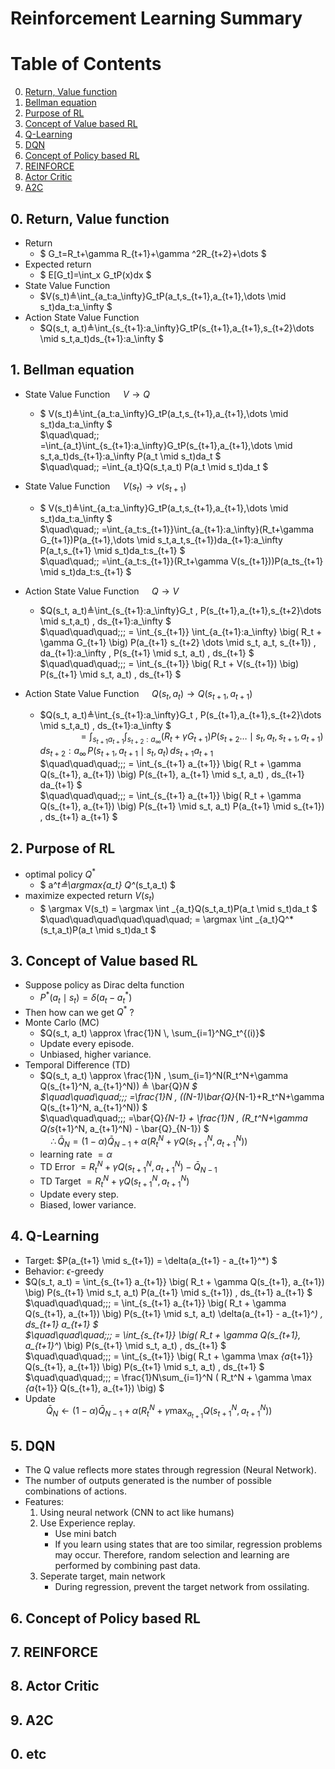 # Reinforcement Learning Summary

# Table of Contents
0. [Return, Value function](#0-return-value-function)
1. [Bellman equation](#1-bellman-equation)
2. [Purpose of RL](#2-purpose-of-rl)
3. [Concept of Value based RL](#3-concept-of-value-based-rl)
4. [Q-Learning](#4-q-learning)
5. [DQN](#5-dqn)
6. [Concept of Policy based RL](#6-concept-of-policy-based-rl)
7. [REINFORCE](#7-reinforce)
8. [Actor Critic](#8-actor-critic)
9. [A2C](#9-a2c)

## 0. Return, Value function
- Return
    - $ G_t=R_t+\gamma R_{t+1}+\gamma ^2R_{t+2}+\dots $
- Expected return
    - $ E[G_t]=\int_x G_tP(x)dx $
- State Value Function
    - $V(s_t)≜\int_{a_t:a_\infty}G_tP(a_t,s_{t+1},a_{t+1},\dots \mid s_t)da_t:a_\infty $
- Action State Value Function
    - $Q(s_t, a_t)≜\int_{s_{t+1}:a_\infty}G_tP(s_{t+1},a_{t+1},s_{t+2}\dots \mid s_t,a_t)ds_{t+1}:a_\infty $

## 1. Bellman equation
- State Value Function $\quad V \rightarrow Q$
    - $ V(s_t)≜\int_{a_t:a_\infty}G_tP(a_t,s_{t+1},a_{t+1},\dots \mid s_t)da_t:a_\infty $\
    $\quad\quad\;\; =\int_{a_t}\int_{s_{t+1}:a_\infty}G_tP(s_{t+1},a_{t+1},\dots \mid s_t,a_t)ds_{t+1}:a_\infty P(a_t \mid s_t)da_t $\
    $\quad\quad\;\; =\int_{a_t}Q(s_t,a_t) P(a_t \mid s_t)da_t $

- State Value Function $\quad V(s_t) \rightarrow v(s_{t+1})$
    - $ V(s_t)≜\int_{a_t:a_\infty}G_tP(a_t,s_{t+1},a_{t+1},\dots \mid s_t)da_t:a_\infty $\
    $\quad\quad\;\; =\int_{a_t:s_{t+1}}\int_{a_{t+1}:a_\infty}(R_t+\gamma G_{t+1})P(a_{t+1},\dots \mid s_t,a_t,s_{t+1})da_{t+1}:a_\infty P(a_t,s_{t+1} \mid s_t)da_t:s_{t+1} $\
    $\quad\quad\;\; =\int_{a_t:s_{t+1}}(R_t+\gamma V(s_{t+1}))P(a_ts_{t+1} \mid s_t)da_t:s_{t+1} $

- Action State Value Function $\quad Q \rightarrow V$
    - $Q(s_t, a_t)≜\int_{s_{t+1}:a_\infty}G_t \, P(s_{t+1},a_{t+1},s_{t+2}\dots \mid s_t,a_t) \, ds_{t+1}:a_\infty $\
    $\quad\quad\quad\;\;\; = \int_{s_{t+1}} \int_{a_{t+1}:a_\infty} \big( R_t + \gamma G_{t+1} \big) P(a_{t+1} s_{t+2} \dots \mid s_t, a_t, s_{t+1}) \, da_{t+1}:a_\infty \, P(s_{t+1} \mid s_t, a_t) \, ds_{t+1} $\
    $\quad\quad\quad\;\;\; = \int_{s_{t+1}} \big( R_t + V(s_{t+1}) \big) P(s_{t+1} \mid s_t, a_t) \, ds_{t+1} $

- Action State Value Function $\quad Q(s_t,a_t) \rightarrow Q(s_{t+1},a_{t+1})$
    - $Q(s_t, a_t)≜\int_{s_{t+1}:a_\infty}G_t \, P(s_{t+1},a_{t+1},s_{t+2}\dots \mid s_t,a_t) \, ds_{t+1}:a_\infty $\
    $\quad\quad\quad\;\;\; = \int_{s_{t+1} a_{t+1}} \int_{s_{t+2}:a_\infty} \big( R_t + \gamma G_{t+1} \big) P(s_{t+2} \dots \mid s_t, a_t, s_{t+1}, a_{t+1}) \, ds_{t+2}:a_\infty \,P(s_{t+1}, a_{t+1} \mid s_t, a_t) \, ds_{t+1} a_{t+1}$\
    $\quad\quad\quad\;\;\; = \int_{s_{t+1} a_{t+1}} \big( R_t + \gamma Q(s_{t+1}, a_{t+1}) \big) P(s_{t+1}, a_{t+1} \mid s_t, a_t) \, ds_{t+1} da_{t+1} $\
    $\quad\quad\quad\;\;\; = \int_{s_{t+1} a_{t+1}} \big( R_t + \gamma Q(s_{t+1}, a_{t+1}) \big) P(s_{t+1} \mid s_t, a_t) P(a_{t+1} \mid s_{t+1}) \, ds_{t+1} a_{t+1} $

## 2. Purpose of RL
- optimal policy $Q^*$
  - $ a^*_t≜\argmax_{a_t} Q^*(s_t,a_t) $
- maximize expected return $V(s_t)$
  - $ \argmax V(s_t) = \argmax \int _{a_t}Q(s_t,a_t)P(a_t \mid s_t)da_t $\
  $\quad\quad\quad\quad\quad\quad\; = \argmax \int _{a_t}Q^*(s_t,a_t)P(a_t \mid s_t)da_t $

## 3. Concept of Value based RL
- Suppose policy as Dirac delta function
    - $P^*(a_t \mid s_t) = \delta(a_t - a_t^*)$
- Then how can we get $Q^*$ ?
- Monte Carlo (MC)
    - $Q(s_t, a_t) \approx \frac{1}N \, \sum_{i=1}^NG_t^{(i)}$
    - Update every episode.
    - Unbiased, higher variance.
- Temporal Difference (TD)
    - $Q(s_t, a_t) \approx \frac{1}N \, \sum_{i=1}^N(R_t^N+\gamma Q(s_{t+1}^N, a_{t+1}^N)) ≜ \bar{Q}_N $\
    $\quad\quad\quad\;\;\; =\frac{1}N \, ((N-1)\bar{Q}_{N-1}+R_t^N+\gamma Q(s_{t+1}^N, a_{t+1}^N)) $\
    $\quad\quad\quad\;\;\; =\bar{Q}_{N-1} + \frac{1}N \, (R_t^N+\gamma Q(s_{t+1}^N, a_{t+1}^N) - \bar{Q}_{N-1}) $\
    $\quad\therefore \, \bar{Q}_{N} = (1- \alpha )\bar{Q}_{N-1} + \alpha (R_t^N+\gamma Q(s_{t+1}^N, a_{t+1}^N))$
    - learning rate $=\alpha$
    - TD Error $= R_t^N+\gamma Q(s_{t+1}^N, a_{t+1}^N) - \bar{Q}_{N-1}$
    - TD Target $= R_t^N+\gamma Q(s_{t+1}^N, a_{t+1}^N)$
    - Update every step.
    - Biased, lower variance.

## 4. Q-Learning
- Target: $P(a_{t+1} \mid s_{t+1}) = \delta(a_{t+1} - a_{t+1}^*) $
- Behavior: $\epsilon$-greedy
- $Q(s_t, a_t) = \int_{s_{t+1} a_{t+1}} \big( R_t + \gamma Q(s_{t+1}, a_{t+1}) \big) P(s_{t+1} \mid s_t, a_t) P(a_{t+1} \mid s_{t+1}) \, ds_{t+1} a_{t+1} $\
$\quad\quad\quad\;\;\; = \int_{s_{t+1} a_{t+1}} \big( R_t + \gamma Q(s_{t+1}, a_{t+1}) \big) P(s_{t+1} \mid s_t, a_t) \delta(a_{t+1} - a_{t+1}^*) \, ds_{t+1} a_{t+1} $\
$\quad\quad\quad\;\;\; = \int_{s_{t+1}} \big( R_t + \gamma Q(s_{t+1}, a_{t+1}^*) \big) P(s_{t+1} \mid s_t, a_t) \, ds_{t+1} $\
$\quad\quad\quad\;\;\; = \int_{s_{t+1}} \big( R_t + \gamma \max _{a_{t+1}} Q(s_{t+1}, a_{t+1}) \big) P(s_{t+1} \mid s_t, a_t) \, ds_{t+1} $\
$\quad\quad\quad\;\;\; = \frac{1}N\sum_{i=1}^N ( R_t^N + \gamma \max _{a_{t+1}} Q(s_{t+1}, a_{t+1}) \big) $
- Update\
$\quad\quad \bar{Q}_{N} \leftarrow (1- \alpha )\bar{Q}_{N-1} + \alpha (R_t^N+\gamma \max _{a_{t+1}} Q(s_{t+1}^N, a_{t+1}^N) \big)$


## 5. DQN
- The Q value reflects more states through regression (Neural Network).
- The number of outputs generated is the number of possible combinations of actions.
- Features:
    1. Using neural network (CNN to act like humans)
    2. Use Experience replay.
        - Use mini batch
        - If you learn using states that are too similar, regression problems may occur. Therefore, random selection and learning are performed by combining past data.
    3. Seperate target, main network
        - During regression, prevent the target network from ossilating.
## 6. Concept of Policy based RL
## 7. REINFORCE
## 8. Actor Critic
## 9. A2C
## 0. etc


